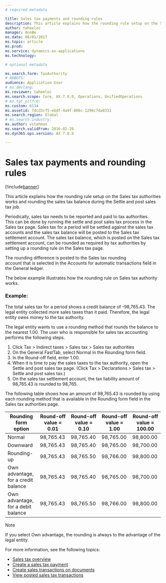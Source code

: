```yaml
---
# required metadata

title: Sales tax payments and rounding rules
description: This article explains how the rounding rule setup on the Sales tax authorities works and rounding the sales tax balance during the Settle and post sales tax job.
author: twheeloc
manager: AnnBe
ms.date: 08/01/2017
ms.topic: article
ms.prod: 
ms.service: dynamics-ax-applications
ms.technology: 

# optional metadata

ms.search.form: TaxAuthority
# ROBOTS: 
audience: Application User
# ms.devlang: 
ms.reviewer: twheeloc
ms.search.scope: Core, AX 7.0.0, Operations, UnifiedOperations
# ms.tgt_pltfrm: 
ms.custom: 6134
ms.assetid: 7dcd3cf5-ebdf-4a9f-806c-1296c7da0331
ms.search.region: Global
# ms.search.industry: 
ms.author: vstehman
ms.search.validFrom: 2016-02-28
ms.dyn365.ops.version: AX 7.0.0

---
```


# Sales tax payments and rounding rules

[!include[banner](../includes/banner.md)]


This article explains how the rounding rule setup on the Sales tax authorities works and rounding the sales tax balance during the Settle and post sales tax job.

Periodically, sales tax needs to be reported and paid to tax authorities. This can be done by running the settle and post sales tax process in the Sales tax page. Sales tax for a period will be settled against the sales tax accounts and the sales tax balance will be posted to the Sales tax settlement account. The sales tax balance, which is posted on the Sales tax settlement account, can be rounded as required by tax authorities by setting up a rounding rule on the Sales tax page. 

The rounding difference is posted to the Sales tax rounding account that is selected in the Accounts for automatic transactions field in the General ledger.

The below example illustrates how the rounding rule on Sales tax authority works.

### Example:

The total sales tax for a period shows a credit balance of -98,765.43. The legal entity collected more sales taxes than it paid. Therefore, the legal entity owes money to the tax authority. 

The legal entity wants to use a rounding method that rounds the balance to the nearest 1.00. The user who is responsible for sales tax accounting performs the following steps.

1.  Click Tax &gt; Indirect taxes &gt; Sales tax &gt; Sales tax authorities
2.  On the General FastTab, select Normal in the Rounding form field.
3.  In the Round-off field, enter 1.00.
4.  When it is time to pay the sales taxes to the tax authority, open the Settle and post sales tax page. (Click Tax &gt; Declarations &gt; Sales tax &gt; Settle and post sales tax.)
5.  On the sales tax settlement account, the tax liability amount of 98,765.43 is rounded to 98,765.

The following table shows how an amount of 98,765.43 is rounded by using each rounding method that is available in the Rounding form field in the Sales tax authorities page.

| Rounding form option                | Round-off value = 0.01 | Round-off value = 0.10 | Round-off value = 1.00 | Round-off value = 100.00 |
|-------------------------------------|------------------------|------------------------|------------------------|--------------------------|
| Normal                              | 98,765.43              | 98,765.40              | 98,765.00              | 98,800.00                |
| Downward                            | 98,765.43              | 98,765.40              | 98,765.00              | 98,700.00                |
| Rounding-up                         | 98,765.43              | 98,765.50              | 98,766.00              | 98,800.00                |
| Own advantage, for a credit balance | 98,765.43              | 98,765.40              | 98,765.00              | 98,700.00                |
| Own advantage, for a debit balance  | 98,765.43              | 98,765.50              | 98,766.00              | 98,800.00                |

> [!NOTE]                                                                                  
> If you select Own advantage, the rounding is always to the advantage of the legal entity. 

For more information, see the following topics:
- [Sales tax overview](indirect-taxes-overview.md)
- [Create a sales tax payment](create-sales-tax-payment.md)
- [Create sales transactions on documents](create-sales-tax-transactions-documents.md)
- [View posted sales tax transactions](view-posted-sales-tax-transactions.md)


